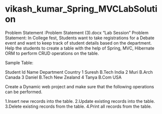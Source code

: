 # vikash_kumar_Spring_MVCLabSolution
 Problem Statement :Problem Statement (3).docx
“Lab Session”
Problem Statement: 
In College fest, Students want to take registrations for a Debate event and want to keep track of student details based on the department. Help the students to create a table with the help of Spring, MVC, Hibernate ORM to perform CRUD operations on the table.

Sample Table: 

Student Id	Name	Department	Country
1	Suresh	B.Tech	India
2	Muri	B.Arch	Canada
3	Daniel	B.Tech	New Zealand
4	Tanya	B.Com	USA

Create a Dynamic web project and make sure that the following operations can be performed.

1.Insert new records into the table.
2.Update existing records into the table.
3.Delete existing records from the table.
4.Print all records from the table.
